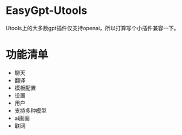 # EasyGpt-Utools
Utools上的大多数gpt插件仅支持openai，所以打算写个小插件兼容一下。
# 功能清单

- 聊天
- 翻译
- 模板配置
- 设置
- 用户
- 支持多种模型
- ai画画
- 联网
